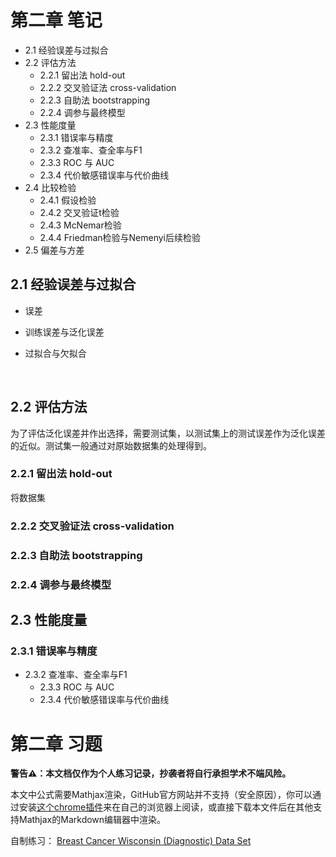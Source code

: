 # 第二章 笔记

- 2.1 经验误差与过拟合
- 2.2 评估方法
    - 2.2.1 留出法 hold-out
    - 2.2.2 交叉验证法 cross-validation
    - 2.2.3 自助法 bootstrapping
    - 2.2.4 调参与最终模型
- 2.3 性能度量
    - 2.3.1 错误率与精度
    - 2.3.2 查准率、查全率与F1
    - 2.3.3 ROC 与 AUC
    - 2.3.4 代价敏感错误率与代价曲线
- 2.4 比较检验
    - 2.4.1 假设检验
    - 2.4.2 交叉验证t检验
    - 2.4.3 McNemar检验
    - 2.4.4 Friedman检验与Nemenyi后续检验
- 2.5 偏差与方差

## 2.1 经验误差与过拟合

- 误差

- 训练误差与泛化误差

- 过拟合与欠拟合

  ​





## 2.2 评估方法

为了评估泛化误差并作出选择，需要测试集，以测试集上的测试误差作为泛化误差的近似。测试集一般通过对原始数据集的处理得到。

### 2.2.1 留出法 hold-out

将数据集



### 2.2.2 交叉验证法 cross-validation

### 2.2.3 自助法 bootstrapping

### 2.2.4 调参与最终模型

## 2.3 性能度量
### 2.3.1 错误率与精度
  - 2.3.2 查准率、查全率与F1
    - 2.3.3 ROC 与 AUC
    - 2.3.4 代价敏感错误率与代价曲线
# 第二章 习题

**警告⚠️：本文档仅作为个人练习记录，抄袭者将自行承担学术不端风险。**

本文中公式需要Mathjax渲染，GitHub官方网站并不支持（安全原因），你可以通过安装[这个chrome插件](https://chrome.google.com/webstore/detail/github-with-mathjax/ioemnmodlmafdkllaclgeombjnmnbima)来在自己的浏览器上阅读，或直接下载本文件后在其他支持Mathjax的Markdown编辑器中渲染。

自制练习：
[Breast Cancer Wisconsin (Diagnostic) Data Set](https://www.kaggle.com/poolmoon/wb-breast-cancer-diagnostics)
